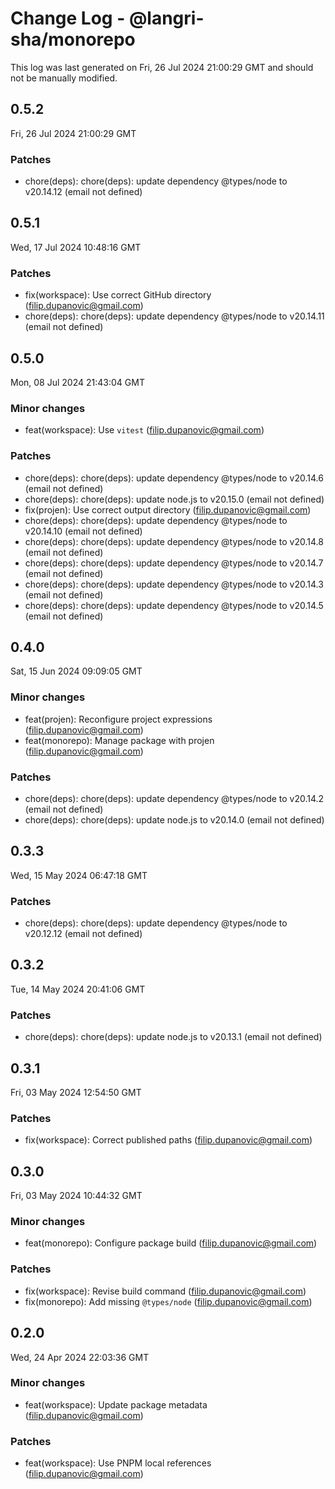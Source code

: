 # Change Log - @langri-sha/monorepo

This log was last generated on Fri, 26 Jul 2024 21:00:29 GMT and should not be manually modified.

<!-- Start content -->

## 0.5.2

Fri, 26 Jul 2024 21:00:29 GMT

### Patches

- chore(deps): chore(deps): update dependency @types/node to v20.14.12 (email not defined)

## 0.5.1

Wed, 17 Jul 2024 10:48:16 GMT

### Patches

- fix(workspace): Use correct GitHub directory (filip.dupanovic@gmail.com)
- chore(deps): chore(deps): update dependency @types/node to v20.14.11 (email not defined)

## 0.5.0

Mon, 08 Jul 2024 21:43:04 GMT

### Minor changes

- feat(workspace): Use `vitest` (filip.dupanovic@gmail.com)

### Patches

- chore(deps): chore(deps): update dependency @types/node to v20.14.6 (email not defined)
- chore(deps): chore(deps): update node.js to v20.15.0 (email not defined)
- fix(projen): Use correct output directory (filip.dupanovic@gmail.com)
- chore(deps): chore(deps): update dependency @types/node to v20.14.10 (email not defined)
- chore(deps): chore(deps): update dependency @types/node to v20.14.8 (email not defined)
- chore(deps): chore(deps): update dependency @types/node to v20.14.7 (email not defined)
- chore(deps): chore(deps): update dependency @types/node to v20.14.3 (email not defined)
- chore(deps): chore(deps): update dependency @types/node to v20.14.5 (email not defined)

## 0.4.0

Sat, 15 Jun 2024 09:09:05 GMT

### Minor changes

- feat(projen): Reconfigure project expressions (filip.dupanovic@gmail.com)
- feat(monorepo): Manage package with projen (filip.dupanovic@gmail.com)

### Patches

- chore(deps): chore(deps): update dependency @types/node to v20.14.2 (email not defined)
- chore(deps): chore(deps): update node.js to v20.14.0 (email not defined)

## 0.3.3

Wed, 15 May 2024 06:47:18 GMT

### Patches

- chore(deps): chore(deps): update dependency @types/node to v20.12.12 (email not defined)

## 0.3.2

Tue, 14 May 2024 20:41:06 GMT

### Patches

- chore(deps): chore(deps): update node.js to v20.13.1 (email not defined)

## 0.3.1

Fri, 03 May 2024 12:54:50 GMT

### Patches

- fix(workspace): Correct published paths (filip.dupanovic@gmail.com)

## 0.3.0

Fri, 03 May 2024 10:44:32 GMT

### Minor changes

- feat(monorepo): Configure package build (filip.dupanovic@gmail.com)

### Patches

- fix(workspace): Revise build command (filip.dupanovic@gmail.com)
- fix(monorepo): Add missing `@types/node` (filip.dupanovic@gmail.com)

## 0.2.0

Wed, 24 Apr 2024 22:03:36 GMT

### Minor changes

- feat(workspace): Update package metadata (filip.dupanovic@gmail.com)

### Patches

- feat(workspace): Use PNPM local references (filip.dupanovic@gmail.com)
